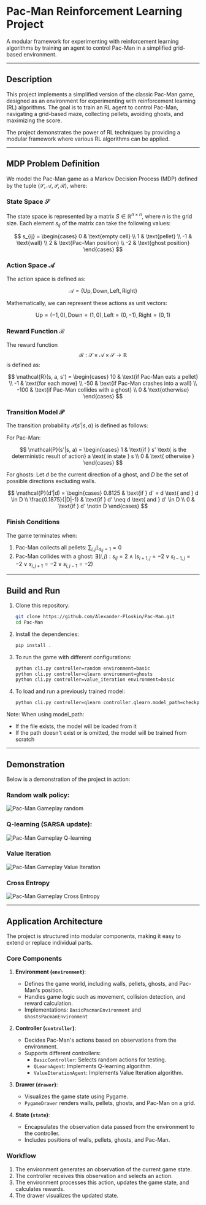 # Pac-Man Reinforcement Learning Project

A modular framework for experimenting with reinforcement learning algorithms by training an agent to control Pac-Man in a simplified grid-based environment.

---

## Description
This project implements a simplified version of the classic Pac-Man game, designed as an environment for experimenting with reinforcement learning (RL) algorithms. The goal is to train an RL agent to control Pac-Man, navigating a grid-based maze, collecting pellets, avoiding ghosts, and maximizing the score.

The project demonstrates the power of RL techniques by providing a modular framework where various RL algorithms can be applied.

---

## MDP Problem Definition

We model the Pac-Man game as a Markov Decision Process (MDP) defined by the tuple $(\mathcal{S}, \mathcal{A}, \mathcal{P}, \mathcal{R})$, where:

### State Space $\mathcal{S}$

The state space is represented by a matrix $S \in \mathbb{R}^{n \times n}$, where $n$ is the grid size. Each element $s_{ij}$ of the matrix can take the following values:

$$
s_{ij} = \begin{cases}
0 & \text{empty cell} \\
1 & \text{pellet} \\
-1 & \text{wall} \\
2 & \text{Pac-Man position} \\
-2 & \text{ghost position}
\end{cases}
$$

### Action Space $\mathcal{A}$

The action space is defined as:

$$
\mathcal{A} = \{\text{Up}, \text{Down}, \text{Left}, \text{Right}\}
$$

Mathematically, we can represent these actions as unit vectors:

$$
\text{Up} = (-1, 0), \text{Down} = (1, 0), \text{Left} = (0, -1), \text{Right} = (0, 1)
$$

### Reward Function $\mathcal{R}$

The reward function $$\mathcal{R}: \mathcal{S} \times \mathcal{A} \times \mathcal{S} \rightarrow \mathbb{R}$$ is defined as:

$$
\mathcal{R}(s, a, s') = \begin{cases}
10 & \text{if Pac-Man eats a pellet} \\
-1 & \text{for each move} \\
-50 & \text{if Pac-Man crashes into a wall} \\
-100 & \text{if Pac-Man collides with a ghost} \\
0 & \text{otherwise}
\end{cases}
$$

### Transition Model $\mathcal{P}$

The transition probability $\mathcal{P}(s'|s,a)$ is defined as follows:

For Pac-Man:

$$
\mathcal{P}(s'|s, a) = \begin{cases}
1 & \text{if } s' \text{ is the deterministic result of action} a \text{ in state } s \\
0 & \text{ otherwise }
\end{cases}
$$

For ghosts:
Let $d$ be the current direction of a ghost, and $D$ be the set of possible directions excluding walls.

$$
\mathcal{P}(d'|d) = \begin{cases}
0.8125 & \text{if } d' = d \text{ and } d \in D \\
\frac{0.1875}{|D|-1} & \text{if } d' \neq d \text{ and } d' \in D \\
0 & \text{if } d' \notin D
\end{cases}
$$

### Finish Conditions

The game terminates when:
1. Pac-Man collects all pellets: $\sum_{i,j} \mathbb{1}_{s_{ij}=1} = 0$
2. Pac-Man collides with a ghost: $\exists (i,j) : s_{ij} = 2 \wedge (s_{i+1,j} = -2 \vee s_{i-1,j} = -2 \vee s_{i,j+1} = -2 \vee s_{i,j-1} = -2)$

---

## Build and Run

1. Clone this repository:
   ```bash
   git clone https://github.com/Alexander-Ploskin/Pac-Man.git
   cd Pac-Man
   ```
2. Install the dependencies:
   ```bash
   pip install .
   ```
3. To run the game with different configurations:
   ```bash
   python cli.py controller=random environment=basic
   python cli.py controller=qlearn environment=ghosts
   python cli.py controller=value_iteration environment=basic
   ```

4. To load and run a previously trained model:
   ```bash
   python cli.py controller=qlearn controller.qlearn.model_path=checkpoints/qlearn//checkpoint.pkl environment=ghosts
   ```

Note: When using model_path:
- If the file exists, the model will be loaded from it
- If the path doesn't exist or is omitted, the model will be trained from scratch

---

## Demonstration
Below is a demonstration of the project in action:

### Random walk policy:
![Pac-Man Gameplay random](https://raw.githubusercontent.com/Alexander-Ploskin/Pac-Man/master/assets/random.gif)

### Q-learning (SARSA update):
![Pac-Man Gameplay Q-learning](https://raw.githubusercontent.com/Alexander-Ploskin/Pac-Man/master/assets/q-learning.gif)

### Value Iteration
![Pac-Man Gameplay Value Iteration](https://raw.githubusercontent.com/Alexander-Ploskin/Pac-Man/master/assets/value_iteration.gif)

### Cross Entropy
![Pac-Man Gameplay Cross Entropy](https://raw.githubusercontent.com/Alexander-Ploskin/Pac-Man/master/assets/cross_entropy.gif)

---

## Application Architecture

The project is structured into modular components, making it easy to extend or replace individual parts.

### Core Components
1. **Environment (`environment`)**:
   - Defines the game world, including walls, pellets, ghosts, and Pac-Man's position.
   - Handles game logic such as movement, collision detection, and reward calculation.
   - Implementations: `BasicPacmanEnvironment` and `GhostsPacmanEnvironment`

2. **Controller (`controller`)**:
   - Decides Pac-Man's actions based on observations from the environment.
   - Supports different controllers:
     - `BasicController`: Selects random actions for testing.
     - `QLearnAgent`: Implements Q-learning algorithm.
     - `ValueIterationAgent`: Implements Value Iteration algorithm.

3. **Drawer (`drawer`)**:
   - Visualizes the game state using Pygame.
   - `PygameDrawer` renders walls, pellets, ghosts, and Pac-Man on a grid.

4. **State (`state`)**:
   - Encapsulates the observation data passed from the environment to the controller.
   - Includes positions of walls, pellets, ghosts, and Pac-Man.

### Workflow
1. The environment generates an observation of the current game state.
2. The controller receives this observation and selects an action.
3. The environment processes this action, updates the game state, and calculates rewards.
4. The drawer visualizes the updated state.
